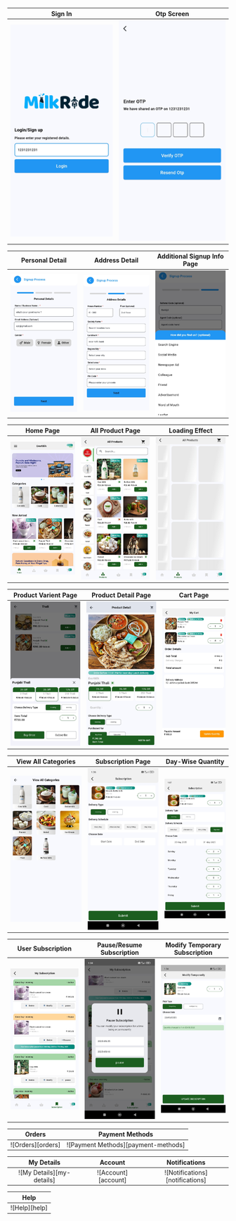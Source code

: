 <!-- variables -->

[home]: https://github.com/dhruvlife/evermilk/blob/main/assets/screenshots/27.jpg 'Home page'
[all-product-page]: https://github.com/dhruvlife/evermilk/blob/main/assets/screenshots/26.jpg 'All Product Page'
[loading-effect]: https://github.com/dhruvlife/evermilk/blob/main/assets/screenshots/17.jpg 'Loading Effect'
[signin]: https://github.com/dhruvlife/evermilk/blob/main/assets/screenshots/6.jpg 'Sign In'
[otp]: https://github.com/dhruvlife/evermilk/blob/main/assets/screenshots/1.jpg 'Otp Screen'
[personal-detail]: https://github.com/dhruvlife/evermilk/blob/main/assets/screenshots/11.jpg 'Personal Detail'
[address-detail]: https://github.com/dhruvlife/evermilk/blob/main/assets/screenshots/19.jpg 'Address Detail'
[additional-signup-info-page]: https://github.com/dhruvlife/evermilk/blob/main/assets/screenshots/24.jpg 'Additional Signup Info Page'
[category-page]: https://github.com/dhruvlife/evermilk/blob/main/assets/screenshots/29.jpg 'Category Page'
[product-varient-page]: https://github.com/dhruvlife/evermilk/blob/main/assets/screenshots/2.jpg 'Product Varient Page'
[view-all-categories-page]: https://github.com/dhruvlife/evermilk/blob/main/assets/screenshots/29.jpg 'View All Categories Page'
[product-detail]: https://github.com/dhruvlife/evermilk/blob/main/assets/screenshots/12.jpg 'Product Detail Page'
[cart-page]: https://github.com/dhruvlife/evermilk/blob/main/assets/screenshots/31.jpg 'Cart Page'
[subscription-page]: https://github.com/dhruvlife/evermilk/blob/main/assets/screenshots/13.jpg 'Subscription Page'
[day-wise-quantity]: https://github.com/dhruvlife/evermilk/blob/main/assets/screenshots/23.jpg 'Day-Wise Quantity'
[user-subscription]: https://github.com/dhruvlife/evermilk/blob/main/assets/screenshots/10.jpg 'User Subscription'
[pause-resume-subscription]: https://github.com/dhruvlife/evermilk/blob/main/assets/screenshots/18.jpg 'Pause/Resume Subscription'
[modify-temporary-subscription]: https://github.com/dhruvlife/evermilk/blob/main/assets/screenshots/16.jpg 'Modify Temporary Subscription'

<!-- table of screenshots -->

|      Sign In       |        Otp Screen         |
| :---------------: | :-----------------------: |
| ![Signin][signin] | ![Otp][otp] | 

|          Personal Detail            |           Address Detail          |                Additional Signup Info Page                  |
| :--------------------------------:  | :-------------------------------: | :---------------------------------------------------------: |
| ![Personal Detail][personal-detail] | ![Address Detail][address-detail] | ![Additional Signup Info Page][additional-signup-info-page] |

|              Home Page              |         All Product Page          |           Loading Effect           |
| :---------------------------------: | :-------------------------------: | :--------------------------------: |
| ![Home Page][home] | ![All Product Page][all-product-page] | ![Loading Effect][loading-effect] |

|              Product Varient Page             |            Product Detail Page         |        Cart Page        |
| :-------------------------------------------: | :------------------------------------: | :---------------------: |
| ![Product Varient Page][product-varient-page] | ![Product Detail Page][product-detail] | ![Cart Page][cart-page] |

|                   View All Categories                 |            Subscription Page            |       Day-Wise Quantity       |
| :---------------------------------------------------: | :-------------------------------------: | :---------------------------: |
| ![View All Categories Page][view-all-categories-page] | ![Subscription Page][subscription-page] | ![Day-Wise Quantity][day-wise-quantity] |

|            User Subscription            |                 Pause/Resume Subscription               |                 Modify Temporary Subscription                   |
| :-------------------------------------: | :-----------------------------------------------------: | :-------------------------------------------------------------: | 
| ![User Subscription][user-subscription] | ![Pause/Resume Subscription][pause-resume-subscription] | ![Modify Temporary Subscription][modify-temporary-subscription] |

|      Orders       |           Payment Methods           |
| :---------------: | :---------------------------------: |
|  ![Orders][orders] | ![Payment Methods][payment-methods] |

|        My Details         |       Account       |          Notifications          |
| :-----------------------: | :-----------------: | :-----------------------------: |
| ![My Details][my-details] | ![Account][account] | ![Notifications][notifications] |

|     Help      |
| :-----------: |
| ![Help][help] |
 

